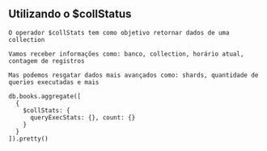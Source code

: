 ## Utilizando o $collStatus

```
O operador $collStats tem como objetivo retornar dados de uma collection
```

```
Vamos receber informações como: banco, collection, horário atual, contagem de registros
```

```
Mas podemos resgatar dados mais avançados como: shards, quantidade de queries executadas e mais
```

```
db.books.aggregate([
  {
    $collStats: {
      queryExecStats: {}, count: {}
    }
  }
]).pretty()
```

